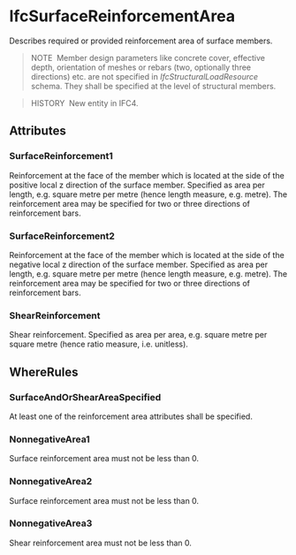 # IfcSurfaceReinforcementArea

Describes required or provided reinforcement area of surface members.

> NOTE&nbsp; Member design parameters like concrete cover, effective depth, orientation of meshes or rebars (two, optionally three directions) etc. are not specified in _IfcStructuralLoadResource_ schema. They shall be specified at the level of structural members.

> HISTORY&nbsp; New entity in IFC4.

## Attributes

### SurfaceReinforcement1
Reinforcement at the face of the member which is located at the side of the positive local z direction of the surface member.  Specified as area per length, e.g. square metre per metre (hence length measure, e.g. metre).  The reinforcement area may be specified for two or three directions of reinforcement bars.

### SurfaceReinforcement2
Reinforcement at the face of the member which is located at the side of the negative local z direction of the surface member.  Specified as area per length, e.g. square metre per metre (hence length measure, e.g. metre).  The reinforcement area may be specified for two or three directions of reinforcement bars.

### ShearReinforcement
Shear reinforcement.  Specified as area per area, e.g. square metre per square metre (hence ratio measure, i.e. unitless).

## WhereRules

### SurfaceAndOrShearAreaSpecified
At least one of the reinforcement area attributes shall be specified.

### NonnegativeArea1
Surface reinforcement area must not be less than 0.

### NonnegativeArea2
Surface reinforcement area must not be less than 0.

### NonnegativeArea3
Shear reinforcement area must not be less than 0.
